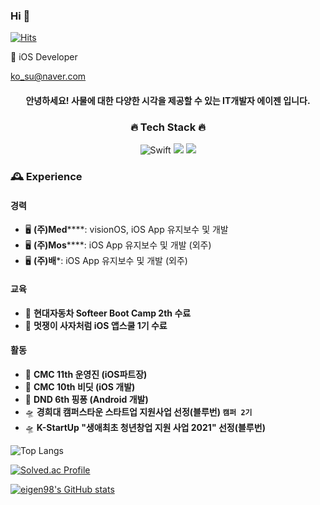 ### Hi 👋

<!--
**eigen98/eigen98** is a ✨ _special_ ✨ repository because its `README.md` (this file) appears on your GitHub profile.

Here are some ideas to get you started:

- 🔭 I’m currently working on ...
- 🌱 I’m currently learning ...
- 👯 I’m looking to collaborate on ...
- 🤔 I’m looking for help with ...
- 💬 Ask me about ...
- 📫 How to reach me: ...
- 😄 Pronouns: ...
- ⚡ Fun fact: ...
-->
    
[![Hits](https://hits.seeyoufarm.com/api/count/incr/badge.svg?url=https%3A%2F%2Fgithub.com%2Feigen98&count_bg=%23747BE1&title_bg=%23555555&icon=&icon_color=%23E7E7E7&title=hits&edge_flat=false)](https://hits.seeyoufarm.com)

🌱 iOS Developer
<!--
### [개발일지 정리 블로그](https://eigen.tistory.com/)
-->

ko_su@naver.com

<div align="center"> <!-- 가운데 정렬 -->
    
#### 안녕하세요! 사물에 대한 다양한 시각을 제공할 수 있는 IT개발자 에이젠 입니다.

### 🔥 Tech Stack 🔥 
    
![Swift](https://img.shields.io/badge/SWIFT-F54A2A?style=for-the-badge&logo=swift&logoColor=white)
<img src="https://img.shields.io/badge/JAVA-007396?style=for-the-badge&logo=java&logoColor=white">
<img src="https://img.shields.io/badge/KOTLIN-7F52FF?style=for-the-badge&logo=kotlin&logoColor=white">

</div>

### 🕰️ Experience

#### 경력
- 🖥️ **(주)Med******: visionOS, iOS App 유지보수 및 개발
- 🖥️ **(주)Mos******: iOS App 유지보수 및 개발 (외주)
- 🖥️ **(주)배***: iOS App 유지보수 및 개발 (외주)

#### 교육
- 🚗 **현대자동차 Softeer Boot Camp 2th 수료**
- 🦁 **멋쟁이 사자처럼 iOS 앱스쿨 1기 수료**

#### 활동
- 🚀 **CMC 11th 운영진 (iOS파트장)**
- 🏅 **CMC 10th 비딧 (iOS 개발)**
- 🎯 **DND 6th 핑퐁 (Android 개발)**
- 🛸 **경희대 캠퍼스타운 스타트업 지원사업 선정(블루번) `캠퍼 2기`**
- 🛸 **K-StartUp "생애최초 청년창업 지원 사업 2021" 선정(블루번)**
    
    
    
![Top Langs](https://github-readme-stats.vercel.app/api/top-langs/?username=eigen98&layout=compact&theme=tokyonight)

[![Solved.ac Profile](http://mazassumnida.wtf/api/v2/generate_badge?boj=trace96)](https://solved.ac/trace96/)
    

  [![eigen98's GitHub stats](https://github-readme-stats.vercel.app/api?username=eigen98&show_icons=true&theme=radical)](https://github.com/eigen98-readme-stats)
  
  


